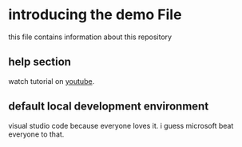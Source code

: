 # introducing the demo File

this file contains information about this repository

## help section

watch tutorial on [youtube](https://youtube.com/user/lazycruise).

## default local development environment

visual studio code because everyone loves it. i guess microsoft beat everyone to that.

